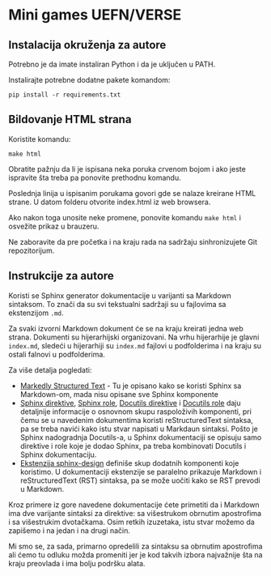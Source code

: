 # Mini games UEFN/VERSE

## Instalacija okruženja za autore

Potrebno je da imate instaliran Python i da je uključen u PATH. 

Instalirajte potrebne dodatne pakete komandom:

```
pip install -r requirements.txt
```

## Bildovanje HTML strana

Koristite komandu:

```
make html
```

Obratite pažnju da li je ispisana neka poruka crvenom bojom i ako jeste ispravite šta treba pa ponovite prethodnu komandu.

Poslednja linija u ispisanim porukama govori gde se nalaze kreirane HTML strane. U datom folderu otvorite index.html iz web browsera.

Ako nakon toga unosite neke promene, ponovite komandu `make html` i osvežite prikaz u brauzeru.

Ne zaboravite da pre početka i na kraju rada na sadržaju sinhronizujete Git repozitorijum.

## Instrukcije za autore

Koristi se Sphinx generator dokumentacije u varijanti sa Markdown sintaksom. To znači da su svi tekstualni sadržaji su u fajlovima sa ekstenzijom `.md`.

Za svaki izvorni Markdown dokument će se na kraju kreirati jedna web strana. Dokumenti su hijerarhijski organizovani. Na vrhu hijerarhije je glavni `index.md`, sledeći u hijerarhiji su `index.md` fajlovi u podfolderima i na kraju su ostali falnovi u podfolderima.

Za više detalja pogledati:

- [Markedly Structured Text](https://myst-parser.readthedocs.io/en/latest/index.html) - Tu je opisano kako se koristi Sphinx sa Markdown-om, mada nisu opisane sve Sphinx komponente
- [Sphinx direktive](https://www.sphinx-doc.org/en/master/usage/restructuredtext/directives.html), [Sphinx role](https://www.sphinx-doc.org/en/master/usage/restructuredtext/roles.html), [Docutils direktive](https://docutils.sourceforge.io/docs/ref/rst/directives.html) i [Docutils role](https://docutils.sourceforge.io/docs/ref/rst/roles.html) daju detaljnije informacije o osnovnom skupu raspoloživih komponenti, pri čemu se u navedenim dokumentima koristi reStructuredText sintaksa, pa se treba navići kako istu stvar napisati u Markdaun sintaksi. Pošto je Sphinx nadogradnja Docutils-a, u Sphinx dokumentaciji se opisuju samo direktive i role koje je dodao Sphinx, pa treba kombinovati Docutils i Sphinx dokumentaciju.
- [Ekstenzija sphinx-design](https://sphinx-design.readthedocs.io/en/latest/index.html) definiše skup dodatnih komponenti koje koristimo. U dokumentaciji ekstenzije se paralelno prikazuje Markdown i reStructuredText (RST) sintaksa, pa se može uočiti kako se RST prevodi u Markdown. 

Kroz primere iz gore navedene dokumentacije ćete primetiti da i Markdown ima dve varijante sintaksi za direktive: sa višestrukom obrnutim apostrofima i sa višestrukim dvotačkama. Osim retkih izuzetaka, istu stvar možemo da zapišemo i na jedan i na drugi način. 

Mi smo se, za sada, primarno opredelili za sintaksu sa obrnutim apostrofima ali ćemo tu odluku možda promeniti jer je kod takvih izbora najvažnije šta na kraju preovlada i ima bolju podršku alata.




